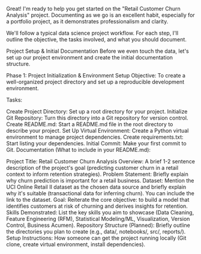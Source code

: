 Great! I'm ready to help you get started on the "Retail Customer Churn Analysis" project. Documenting as we go is an excellent habit, especially for a portfolio project, as it demonstrates professionalism and clarity.

We'll follow a typical data science project workflow. For each step, I'll outline the objective, the tasks involved, and what you should document.

Project Setup & Initial Documentation
Before we even touch the data, let's set up our project environment and create the initial documentation structure.

Phase 1: Project Initialization & Environment Setup
Objective: To create a well-organized project directory and set up a reproducible development environment.

Tasks:

Create Project Directory: Set up a root directory for your project.
Initialize Git Repository: Turn this directory into a Git repository for version control.
Create README.md: Start a README.md file in the root directory to describe your project.
Set Up Virtual Environment: Create a Python virtual environment to manage project dependencies.
Create requirements.txt: Start listing your dependencies.
Initial Commit: Make your first commit to Git.
Documentation (What to include in your README.md):

Project Title: Retail Customer Churn Analysis
Overview: A brief 1-2 sentence description of the project's goal (predicting customer churn in a retail context to inform retention strategies).
Problem Statement: Briefly explain why churn prediction is important for a retail business.
Dataset: Mention the UCI Online Retail II dataset as the chosen data source and briefly explain why it's suitable (transactional data for inferring churn). You can include the link to the dataset.
Goal: Reiterate the core objective: to build a model that identifies customers at risk of churning and derives insights for retention.
Skills Demonstrated: List the key skills you aim to showcase (Data Cleaning, Feature Engineering (RFM), Statistical Modeling/ML, Visualization, Version Control, Business Acumen).
Repository Structure (Planned): Briefly outline the directories you plan to create (e.g., data/, notebooks/, src/, reports/).
Setup Instructions: How someone can get the project running locally (Git clone, create virtual environment, install dependencies).